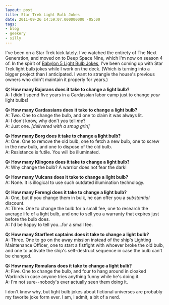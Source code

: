 ```yaml
---
layout: post
title: Star Trek Light Bulb Jokes
date: 2011-09-26 14:59:07.000000000 -05:00
tags:
- blog
- geekery
- silly
---
```

I've been on a Star Trek kick lately. I've watched the entirety of The Next Generation, and moved on to Deep Space Nine, which I'm now on season 4 of. In the spirit of [Babylon 5 Light Bulb Jokes](http://www.bookterra.com/index.php/Bad_Jokes_and_Other_Deleted_Nonsense/Jokebook/Lightbulb/Behavioral#Babylon_5), I've been coming up with Star Trek light bulb jokes while I work on the deck. (Which is turning into a bigger project than I anticipated. I want to strangle the house's previous owners who didn't maintain it properly for years.)

**Q: How many Bajorans does it take to change a light bulb?**  
A: I didn't spend five years in a Cardassian labor camp just to change *your* light bulbs!

**Q: How many Cardassians does it take to change a light bulb?**  
A: Two. One to change the bulb, and one to claim it was always lit.  
A: I don't know, why don't *you* tell *me*?  
A: Just one. *[delivered with a smug grin]*  

**Q: How many Borg does it take to change a light bulb?**  
A: One. One to remove the old bulb, one to fetch a new bulb, one to screw in the new bulb, and one to dispose of the old bulb.  
A: Resistance is futile. You will be illuminated.  

**Q: How many Klingons does it take to change a light bulb?**  
A: Why change the bulb? A warrior does not fear the dark!  

**Q: How many Vulcans does it take to change a light bulb?**  
A: None. It is illogical to use such outdated illumination technology.  

**Q: How many Ferengi does it take to change a light bulb?**  
A: One, but if you change them in bulk, he can offer you a *substantial* discount.  
A: Three. One to change the bulb for a small fee, one to research the average life of a light bulb, and one to sell you a warranty that expires just before the bulb does.  
A: I'd be happy to tell you...for a small fee.  

**Q: How many Starfleet captains does it take to change a light bulb?**  
A: Three. One to go on the away mission instead of the ship's Lighting Maintenance Officer, one to start a fistfight with whoever broke the old bulb, and one to activate the ship's self-destruct sequence in case the bulb can't be changed.  

**Q: How many Romulans does it take to change a light bulb?**  
A: Five. One to change the bulb, and four to hang around in cloaked Warbirds in case anyone tries anything funny while he's doing it.  
A: I'm not sure--nobody's ever actually seen them doing it.  

I don't know why, but light bulb jokes about fictional universes are probably my favorite joke form ever. I am, I admit, a bit of a nerd.
